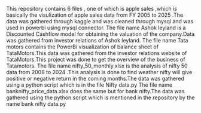 This repository contains 6 files , one of which is apple sales ,which is basically the visulization of apple sales data from FY 2005 to 2025 .The data was gathered through kaggle and was cleaned through mysql and was used in powerbi using mysql connector.
The file name Ashok leyland is a Discounted Cashflow model for obtaining the valuation of the company.Data was gathered from investor relations of Ashok leyland.
The file name Tata motors contains the PowerBi visualization of balance sheet of TataMotors.This data was gathered from the investor relations website of TataMotors.This project was done to get the overview of the business of Tatamotors.
The file name nifty_50_monthly.xlsx is the analysis of nifty 50 data from 2008 to 2024 .This analysis is done to find weather nifty will give positive or negative return in the coming months.The data was gathered using a python script which is in the file Nifty data.py
The file name banknifty_price_data.xlsx does the same but for bank nifty.The data was gathered using the python script which is mentioned in the repository by the name bank nifty data.py
